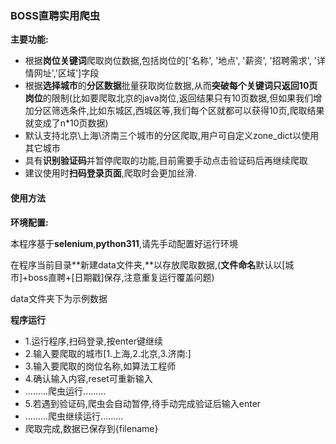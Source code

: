 ### BOSS直聘实用爬虫

**主要功能:**

- 根据**岗位关键词**爬取岗位数据,包括岗位的['名称', '地点', '薪资', '招聘需求', '详情网址','区域']字段
- 根据**选择城市**的**分区数据**批量获取岗位数据,从而**突破每个关键词只返回10页岗位**的限制(比如要爬取北京的java岗位,返回结果只有10页数据,但如果我们增加分区筛选条件,比如东城区,西城区等,我们每个区就都可以获得10页,爬取结果就变成了n*10页数据)
- 默认支持北京\上海\济南三个城市的分区爬取,用户可自定义zone_dict以使用其它城市
- 具有**识别验证码**并暂停爬取的功能,目前需要手动点击验证码后再继续爬取
- 建议使用时**扫码登录页面**,爬取时会更加丝滑.



#### 使用方法

**环境配置:**

本程序基于**selenium**,**python311**,请先手动配置好运行环境

在程序当前目录**新建data文件夹,**以存放爬取数据,(**文件命名**默认以[城市]+boss直聘+[日期戳]保存,注意重复运行覆盖问题)

data文件夹下为示例数据

**程序运行**

- 1.运行程序,扫码登录,按enter键继续
- 2.输入要爬取的城市[1.上海,2.北京,3.济南:]
- 3.输入要爬取的岗位名称,如算法工程师
- 4.确认输入内容,reset可重新输入
- .........爬虫运行.........
- 5.若遇到验证码,爬虫会自动暂停,待手动完成验证后输入enter
- .........爬虫继续运行.........
- 爬取完成,数据已保存到{filename}
